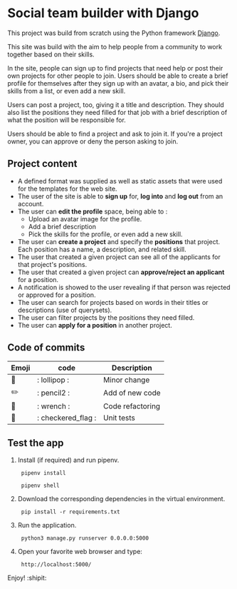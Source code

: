 # Social team builder with Django

This project was build from scratch using the Python framework [Django](https://www.djangoproject.com/).

This site was build with the aim to help people from a community to work together based on their skills.

In the site, people can sign up to find projects that need help or post their own projects for other people to
join. Users should be able to create a brief profile for themselves after they sign up with an avatar, a bio, and pick their skills from a list, or even add a new skill. 

Users can post a project, too, giving it a title and description. They should also list the positions they need filled for that job with a brief description of what the position will be responsible for. 

Users should be able to find a project and ask to join it. If you're a project owner, you can approve or deny the person asking to join. 


## Project content

* A defined format was supplied as well as static assets that were used for the templates for the web site.
* The user of the site is able to **sign up** for, **log into** and **log out** from an account.
* The user can **edit the profile** space, being able to : 
	* Upload an avatar image for the profile.
	* Add a brief description
	* Pick the skills for the profile, or even add a new skill.
* The user can **create a project** and specify the **positions** that project. Each position has a name, a description, and related skill.
* The user that created a given project can see all of the applicants for that project's positions.
* The user that created a given project can **approve/reject an applicant** for a position.
* A notification is showed to the user revealing if that person was rejected or approved for a position.
* The user can search for projects based on words in their titles or descriptions (use of querysets).
* The user can filter projects by the positions they need filled.
* The user can **apply for a position** in another project.


## Code of commits

| Emoji | code | Description|
---|---|---
| :lollipop: | : lollipop : | Minor change |
| :pencil2: | : pencil2 : | Add of new code |
| :wrench: | : wrench : | Code refactoring | 
| :checkered_flag: | : checkered_flag : | Unit tests | 


## Test the app

1. Install (if required) and run pipenv.

		pipenv install
		
		pipenv shell

2. Download the corresponding dependencies in the virtual environment. 

		pip install -r requirements.txt
		

3. Run the application.
		
		python3 manage.py runserver 0.0.0.0:5000

4. Open your favorite web browser and type:

		http://localhost:5000/

Enjoy! :shipit: